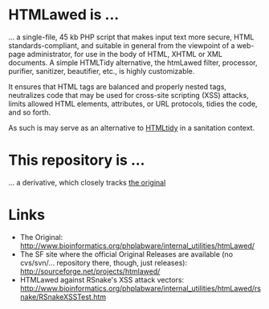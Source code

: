 HTMLawed is ...
===============

... a single-file, 45 kb PHP script that makes input text more secure, HTML standards-compliant, and
suitable in general from the viewpoint of a web-page administrator, for use in the body of HTML, XHTML
or XML documents. A simple HTMLTidy alternative, the htmLawed filter, processor, purifier, sanitizer,
beautifier, etc., is highly customizable.

It ensures that HTML tags are balanced and properly nested tags, neutralizes code that may be used
for cross-site scripting (XSS) attacks, limits allowed HTML elements, attributes, or URL protocols,
tidies the code, and so forth.

As such is may serve as an alternative to [HTMLtidy](http://en.wikipedia.org/wiki/HTML_Tidy) in a
sanitation context.


This repository is ...
======================

... a derivative, which closely tracks [the original](http://www.bioinformatics.org/phplabware/internal_utilities/htmLawed/)


Links
=====

* The Original: http://www.bioinformatics.org/phplabware/internal_utilities/htmLawed/
* The SF site where the official Original Releases are available (no cvs/svn/... repository there, though, just releases): http://sourceforge.net/projects/htmlawed/
* HTMLawed against RSnake's XSS attack vectors: http://www.bioinformatics.org/phplabware/internal_utilities/htmLawed/rsnake/RSnakeXSSTest.htm

